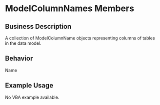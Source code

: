 # ModelColumnNames Members

## Business Description
A collection of ModelColumnName objects representing columns of tables in the data model.

## Behavior
Name

## Example Usage
No VBA example available.